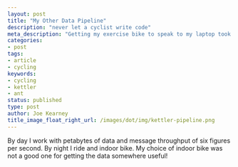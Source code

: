 ```yaml
---
layout: post
title: "My Other Data Pipeline"
description: "never let a cyclist write code"
meta_description: "Getting my exercise bike to speak to my laptop took five IO steps, four different serial protocols, three types of radio and a Raspberry Pi"
categories:
- post
tags:
- article
- cycling
keywords:
- cycling
- kettler
- ant
status: published
type: post
author: Joe Kearney
title_image_float_right_url: /images/dot/img/kettler-pipeline.png
---
```


By day I work with petabytes of data and message throughput of six figures per second. By night I ride and indoor bike. My choice of indoor bike was not a good one for getting the data somewhere useful!
